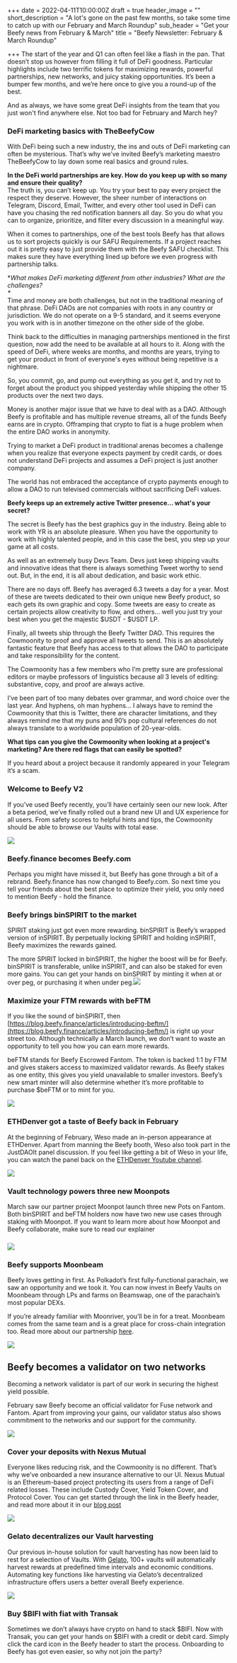 +++
date = 2022-04-11T10:00:00Z
draft = true
header_image = ""
short_description = "A lot's gone on the past few months, so take some time to catch up with our February and March Roundup"
sub_header = "Get your Beefy news from February & March"
title = "Beefy Newsletter: February & March Roundup"

+++
The start of the year and Q1 can often feel like a flash in the pan. That doesn’t stop us however from filling it full of DeFi goodness. Particular highlights include two terrific tokens for maximizing rewards, powerful partnerships, new networks, and juicy staking opportunities. It’s been a bumper few months, and we’re here once to give you a round-up of the best.

And as always, we have some great DeFi insights from the team that you just won't find anywhere else. Not too bad for February and March hey?

### DeFi marketing basics with TheBeefyCow

With DeFi being such a new industry, the ins and outs of DeFi marketing can often be mysterious. That’s why we’ve invited Beefy’s marketing maestro TheBeefyCow to lay down some real basics and ground rules.

**In the DeFi world partnerships are key. How do you keep up with so many and ensure their quality?**  
The truth is, you can’t keep up. You try your best to pay every project the respect they deserve. However, the sheer number of interactions on Telegram, Discord, Email, Twitter, and every other tool used in DeFi can have you chasing the red notification banners all day. So you do what you can to organize, prioritize, and filter every discussion in a meaningful way.

When it comes to partnerships, one of the best tools Beefy has that allows us to sort projects quickly is our SAFU Requirements. If a project reaches out it is pretty easy to just provide them with the Beefy SAFU checklist. This makes sure they have everything lined up before we even progress with partnership talks.

\**What makes DeFi marketing different from other industries? What are the challenges?  
\**  
Time and money are both challenges, but not in the traditional meaning of that phrase. DeFi DAOs are not companies with roots in any country or jurisdiction. We do not operate on a 9-5 standard, and it seems everyone you work with is in another timezone on the other side of the globe.

Think back to the difficulties in managing partnerships mentioned in the first question, now add the need to be available at all hours to it. Along with the speed of DeFi, where weeks are months, and months are years, trying to get your product in front of everyone's eyes without being repetitive is a nightmare.

So, you commit, go, and pump out everything as you get it, and try not to forget about the product you shipped yesterday while shipping the other 15 products over the next two days.

Money is another major issue that we have to deal with as a DAO. Although Beefy is profitable and has multiple revenue streams, all of the funds Beefy earns are in crypto. Offramping that crypto to fiat is a huge problem when the entire DAO works in anonymity.

Trying to market a DeFi product in traditional arenas becomes a challenge when you realize that everyone expects payment by credit cards, or does not understand DeFi projects and assumes a DeFi project is just another company.

The world has not embraced the acceptance of crypto payments enough to allow a DAO to run televised commercials without sacrificing DeFi values.

**Beefy keeps up an extremely active Twitter presence... what's your secret?**

The secret is Beefy has the best graphics guy in the industry. Being able to work with YR is an absolute pleasure. When you have the opportunity to work with highly talented people, and in this case the best, you step up your game at all costs.

As well as an extremely busy Devs Team. Devs just keep shipping vaults and innovative ideas that there is always something Tweet worthy to send out. But, in the end, it is all about dedication, and basic work ethic.

There are no days off. Beefy has averaged 6.3 tweets a day for a year. Most of these are tweets dedicated to their own unique new Beefy product, so each gets its own graphic and copy. Some tweets are easy to create as certain projects allow creativity to flow, and others… well you just try your best when you get the majestic $USDT - $USDT LP.

Finally, all tweets ship through the Beefy Twitter DAO. This requires the Cowmoonity to proof and approve all tweets to send. This is an absolutely fantastic feature that Beefy has access to that allows the DAO to participate and take responsibility for the content.

The Cowmoonity has a few members who I’m pretty sure are professional editors or maybe professors of linguistics because all 3 levels of editing: substantive, copy, and proof are always active.

I’ve been part of too many debates over grammar, and word choice over the last year. And hyphens, oh man hyphens… I always have to remind the Cowmoonity that this is Twitter, there are character limitations, and they always remind me that my puns and 90’s pop cultural references do not always translate to a worldwide population of 20-year-olds.

**What tips can you give the Cowmoonity when looking at a project's marketing? Are there red flags that can easily be spotted?**

If you heard about a project because it randomly appeared in your Telegram it’s a scam.

### Welcome to Beefy V2

If you’ve used Beefy recently, you’ll have certainly seen our new look. After a beta period, we’ve finally rolled out a brand new UI and UX experience for all users. From safety scores to helpful hints and tips, the Cowmoonity should be able to browse our Vaults with total ease.

![](/uploads/fo4fusywqaazk05.png)

### Beefy.finance becomes Beefy.com

Perhaps you might have missed it, but Beefy has gone through a bit of a rebrand. Beefy.finance has now changed to Beefy.com. So next time you tell your friends about the best place to optimize their yield, you only need to mention Beefy - hold the finance.

### Beefy brings binSPIRIT to the market

SPIRIT staking just got even more rewarding. binSPIRIT is Beefy’s wrapped version of inSPIRIT. By perpetually locking SPIRIT and holding inSPIRIT, Beefy maximizes the rewards gained.

The more SPIRIT locked in binSPIRIT, the higher the boost will be for Beefy. binSPIRIT is transferable, unlike inSPIRIT, and can also be staked for even more gains. You can get your hands on binSPIRIT by minting it when at or over peg, or purchasing it when under peg.![](/uploads/spiritswap.png)

### Maximize your FTM rewards with beFTM

If you like the sound of binSPIRIT, then [https://blog.beefy.finance/articles/introducing-beftm/](https://blog.beefy.finance/articles/introducing-beftm/) is right up your street too. Although technically a March launch, we don’t want to waste an opportunity to tell you how you can earn more rewards.

beFTM stands for Beefy Escrowed Fantom. The token is backed 1:1 by FTM and gives stakers access to maximized validator rewards. As Beefy stakes as one entity, this gives you yield unavailable to smaller investors. Beefy’s new smart minter will also determine whether it’s more profitable to purchase $beFTM or to mint for you.

![](/uploads/delegator_vault_header.png)

### ETHDenver got a taste of Beefy back in February

At the beginning of February, Weso made an in-person appearance at ETHDenver. Apart from manning the Beefy booth, Weso also took part in the JustDAOIt panel discussion. If you feel like getting a bit of Weso in your life, you can watch the panel back on the [ETHDenver Youtube channel](https://www.youtube.com/watch?v=C5tSUFOSpP0).

![](/uploads/fl6dd10xwamydnc.jpg)

### Vault technology powers three new Moonpots

March saw our partner project Moonpot launch three new Pots on Fantom. Both binSPIRIT and beFTM holders now have two new use cases through staking with Moonpot. If you want to learn more about how Moonpot and Beefy collaborate, make sure to read our explainer

### ![](/uploads/fojqmbbxsau5u41.jpg)

### Beefy supports Moonbeam

Beefy loves getting in first. As Polkadot’s first fully-functional parachain, we saw an opportunity and we took it. You can now invest in Beefy Vaults on Moonbeam through LPs and farms on Beamswap, one of the parachain’s most popular DEXs.

If you’re already familiar with Moonriver, you’ll be in for a treat. Moonbeam comes from the same team and is a great place for cross-chain integration too. Read more about our partnership [here](https://blog.beefy.finance/articles/introducing-our-brand-new-moonbeam-vaults/).

![](/uploads/moonbeam-2.png)

## Beefy becomes a validator on two networks

Becoming a network validator is part of our work in securing the highest yield possible.

February saw Beefy become an official validator for Fuse network and Fantom. Apart from improving your gains, our validator status also shows commitment to the networks and our support for the community.

![](/uploads/flmybjvxwamf_gt.jpg)

### Cover your deposits with Nexus Mutual

Everyone likes reducing risk, and the Cowmoonity is no different. That’s why we’ve onboarded a new insurance alternative to our UI. Nexus Mutual is an Ethereum-based project protecting its users from a range of DeFi related losses. These include Custody Cover, Yield Token Cover, and Protocol Cover. You can get started through the link in the Beefy header, and read more about it in our [blog post](https://blog.beefy.finance/articles/cover-your-deposits-with-nexus-mutual/)

![](/uploads/nexus_replace-1.png)

### Gelato decentralizes our Vault harvesting

Our previous in-house solution for vault harvesting has now been laid to rest for a selection of Vaults. With [Gelato](https://blog.beefy.finance/articles/thanks-to-gelato-beefy-is-now-even-more-decentralized/), 100+ vaults will automatically harvest rewards at predefined time intervals and economic conditions. Automating key functions like harvesting via Gelato’s decentralized infrastructure offers users a better overall Beefy experience.

![](/uploads/gelato-cow.png)

### Buy $BIFI with fiat with Transak

Sometimes we don’t always have crypto on hand to stack $BIFI. Now with Transak, you can get your hands on $BIFI with a credit or debit card. Simply click the card icon in the Beefy header to start the process. Onboarding to Beefy has got even easier, so why not join the party?